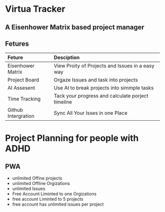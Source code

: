 # Virtua Tracker

## A Eisenhower Matrix based project manager

## Fetures

| Feture                    | Desciption                                       |
| :------------------------ | :----------------------------------------------- |
| Eisenhower Matrix         | View Proity of Projects and Issues in a easy way |
| Project Board             | Orgaze Issues and task into projects             |
| AI Assesent               | Use AI to break projects into simmple tasks      |
| Time Tracking              | Tack your progress and calculate porject timeline           |
| Github Intergration       | Sync All Your Isses in one Place                 |

# Project Planning for people with ADHD


## PWA 
- unlimited Offine projects
- unlimited Offline Orgizations
- unlimited Issues
- Free Account Liminted to one Orgizations
- free account Liminted to 5 projects
- free account has unlimited issues per project

